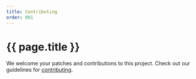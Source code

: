 ```yaml
---
title: Contributing
order: 001
---
```


#  {{ page.title }}

We welcome your patches and contributions to this project.
Check out our guidelines for
[contributing](https://github.com/GoogleCloudPlatform/forseti-security/blob/master/.github/CONTRIBUTING.md).
